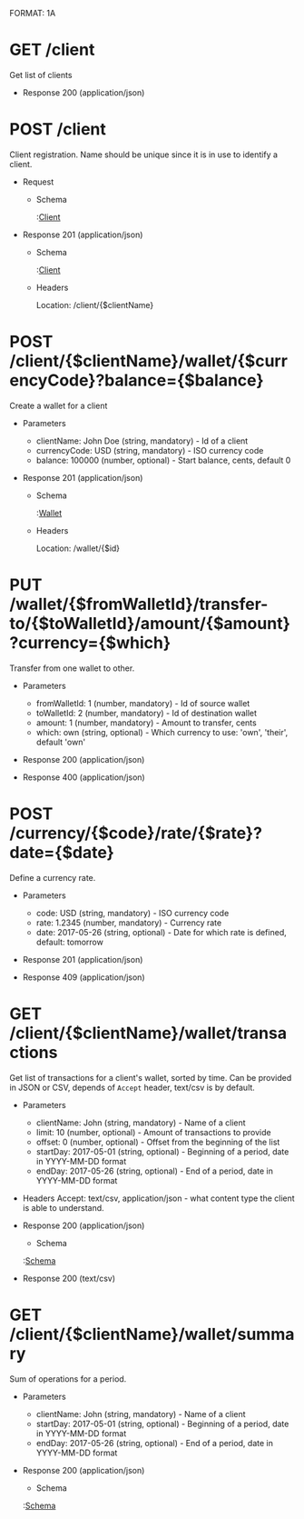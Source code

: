 FORMAT: 1A

# GET /client

Get list of clients

+ Response 200 (application/json)

# POST /client

Client registration. Name should be unique since it is in use to identify a client.

+ Request
    + Schema

        :[Client](http://acmepay.local/schema/client.json)

+ Response 201 (application/json)

    + Schema

        :[Client](http://acmepay.local/schema/client.json)

    + Headers

        Location: /client/{$clientName}

# POST /client/{$clientName}/wallet/{$currencyCode}?balance={$balance}

Create a wallet for a client

+ Parameters
    + clientName: John Doe (string, mandatory) - Id of a client
    + currencyCode: USD (string, mandatory) - ISO currency code
    + balance: 100000 (number, optional) - Start balance, cents, default 0

+ Response 201 (application/json)

    + Schema

        :[Wallet](http://acmepay.local/schema/wallet.json)

    + Headers

        Location: /wallet/{$id}

# PUT /wallet/{$fromWalletId}/transfer-to/{$toWalletId}/amount/{$amount}?currency={$which}

Transfer from one wallet to other.

+ Parameters
    + fromWalletId: 1 (number, mandatory) - Id of source wallet
    + toWalletId: 2 (number, mandatory) - Id of destination wallet
    + amount: 1 (number, mandatory) - Amount to transfer, cents
    + which: own (string, optional) - Which currency to use: 'own', 'their', default 'own'

+ Response 200 (application/json)
+ Response 400 (application/json)

# POST /currency/{$code}/rate/{$rate}?date={$date}

Define a currency rate.

+ Parameters
    + code: USD (string, mandatory) - ISO currency code
    + rate: 1.2345 (number, mandatory) - Currency rate
    + date: 2017-05-26 (string, optional) - Date for which rate is defined, default: tomorrow

+ Response 201 (application/json)
+ Response 409 (application/json)

# GET /client/{$clientName}/wallet/transactions

Get list of transactions for a client's wallet, sorted by time. Can be provided in JSON or CSV, depends of `Accept` header,
text/csv is by default.

+ Parameters
    + clientName: John (string, mandatory) - Name of a client
    + limit: 10 (number, optional) - Amount of transactions to provide 
    + offset: 0 (number, optional) - Offset from the beginning of the list
    + startDay: 2017-05-01 (string, optional) - Beginning of a period, date in YYYY-MM-DD format
    + endDay: 2017-05-26 (string, optional) - End of a period, date in YYYY-MM-DD format

+ Headers
    Accept: text/csv, application/json - what content type the client is able to understand.

+ Response 200 (application/json)
    + Schema

    :[Schema](http://acmepay.local/schema/transaction.json#/definitions/list)

+ Response 200 (text/csv)

# GET /client/{$clientName}/wallet/summary

Sum of operations for a period.

+ Parameters
    + clientName: John (string, mandatory) - Name of a client
    + startDay: 2017-05-01 (string, optional) - Beginning of a period, date in YYYY-MM-DD format
    + endDay: 2017-05-26 (string, optional) - End of a period, date in YYYY-MM-DD format

+ Response 200 (application/json)
    + Schema

    :[Schema](http://acmepay.local/schema/wallet-summary.json)
